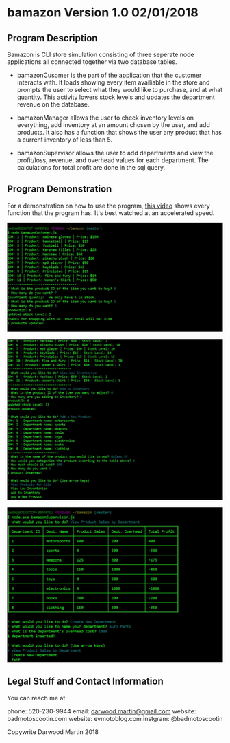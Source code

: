# bamazon Version 1.0 02/01/2018

## Program Description

Bamazon is CLI store simulation consisting of three seperate node applications all connected together via two database tables.

* bamazonCusomer is the part of the application that the customer interacts with.  It loads showing every item availiable in the store and prompts the user to select what they would like to purchase, and at what quantity.  This activity lowers stock levels and updates the department revenue on the database.

* bamazonManager allows the user to check inventory levels on everything, add inventory at an amount chosen by the user, and add products.  It also has a function that shows the user any product that has a current inventory of less than 5. 

* bamazonSupervisor allows the user to add departments and view the profit/loss, revenue, and overhead values for each department.  The calculations for total profit are done in the sql query.  

## Program Demonstration

For a demonstration on how to use the program, [this video](https://youtu.be/k1mjkPkTTgg?t=4s) shows every function that the program has.  It's best watched at an accelerated speed. 

![Customer](https://github.com/ddmartin3/bamazon/blob/master/images/customer.JPG)

![Manager](https://github.com/ddmartin3/bamazon/blob/master/images/manager.JPG)

![Supervisor](https://github.com/ddmartin3/bamazon/blob/master/images/supervisor.JPG)

## Legal Stuff and Contact Information

You can reach me at

phone: 520-230-9944
email: darwood.martin@gmail.com
website: badmotoscootin.com
website: evmotoblog.com
instgram: @badmotoscootin


Copywrite Darwood Martin 2018



